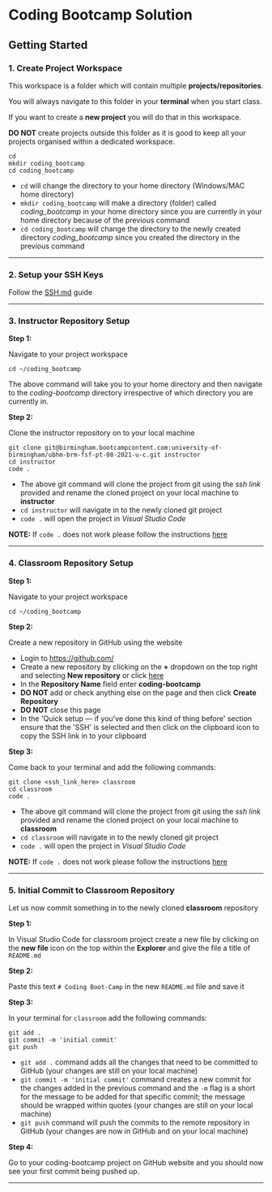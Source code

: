 # Coding Bootcamp Solution

## Getting Started

### 1. Create Project Workspace

This workspace is a folder which will contain multiple **projects/repositories**.

You will always navigate to this folder in your **terminal** when you start class.

If you want to create a **new project** you will do that in this workspace.

**DO NOT** create projects outside this folder as it is good to keep all your projects organised within a dedicated workspace.

```
cd
mkdir coding_bootcamp
cd coding_bootcamp
```

- `cd` will change the directory to your home directory (Windows/MAC home directory)
- `mkdir coding_bootcamp` will make a directory (folder) called _coding_bootcamp_ in your home directory since you are currently in your home directory because of the previous command
- `cd coding_bootcamp` will change the directory to the newly created directory _coding_bootcamp_ since you created the directory in the previous command

---

### 2. Setup your SSH Keys

Follow the [SSH.md](./SSH.md) guide

---

### 3. Instructor Repository Setup

**Step 1:**

Navigate to your project workspace

```
cd ~/coding_bootcamp
```

The above command will take you to your home directory and then navigate to the _coding-bootcamp_ directory irrespective of which directory you are currently in.

**Step 2:**

Clone the instructor repository on to your local machine

```
git clone git@birmingham.bootcampcontent.com:university-of-birmingham/ubhm-brm-fsf-pt-08-2021-u-c.git instructor
cd instructor
code .
```

- The above git command will clone the project from git using the _ssh link_ provided and rename the cloned project on your local machine to **instructor**
- `cd instructor` will navigate in to the newly cloned git project
- `code .` will open the project in _Visual Studio Code_

**NOTE:** If `code .` does not work please follow the instructions [here](https://code.visualstudio.com/docs/setup/mac#_launching-from-the-command-line)

---

### 4. Classroom Repository Setup

**Step 1:**

Navigate to your project workspace

```
cd ~/coding_bootcamp
```

**Step 2:**

Create a new repository in GitHub using the website

- Login to https://github.com/
- Create a new repository by clicking on the **+** dropdown on the top right and selecting **New repository** or click [here](https://github.com/new)
- In the **Repository Name** field enter **coding-bootcamp**
- **DO NOT** add or check anything else on the page and then click **Create Repository**
- **DO NOT** close this page
- In the 'Quick setup — if you’ve done this kind of thing before' section ensure that the 'SSH' is selected and then click on the clipboard icon to copy the SSH link in to your clipboard

**Step 3:**

Come back to your terminal and add the following commands:

```
git clone <ssh_link_here> classroom
cd classroom
code .
```

- The above git command will clone the project from git using the _ssh link_ provided and rename the cloned project on your local machine to **classroom**
- `cd classroom` will navigate in to the newly cloned git project
- `code .` will open the project in _Visual Studio Code_

**NOTE:** If `code .` does not work please follow the instructions [here](https://code.visualstudio.com/docs/setup/mac#_launching-from-the-command-line)

---

### 5. Initial Commit to Classroom Repository

Let us now commit something in to the newly cloned **classroom** repository

**Step 1:**

In Visual Studio Code for classroom project create a new file by clicking on the **new file** icon on the top within the **Explorer** and give the file a title of `README.md`

**Step 2:**

Paste this text `# Coding Boot-Camp` in the new `README.md` file and save it

**Step 3:**

In your terminal for `classroom` add the following commands:

```
git add .
git commit -m 'initial commit'
git push
```

- `git add .` command adds all the changes that need to be committed to GitHub (your changes are still on your local machine)
- `git commit -m 'initial commit'` command creates a new commit for the changes added in the previous command and the `-m` flag is a short for the message to be added for that specific commit; the message should be wrapped within quotes (your changes are still on your local machine)
- `git push` command will push the commits to the remote repository in GitHub (your changes are now in GitHub and on your local machine)

**Step 4:**

Go to your coding-bootcamp project on GitHub website and you should now see your first commit being pushed up.

---
